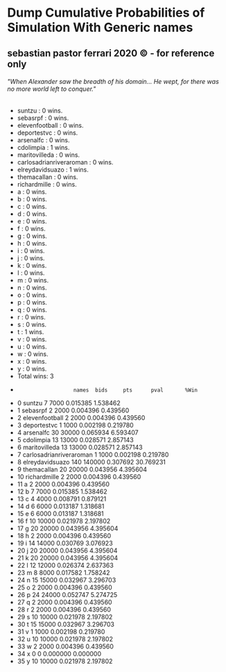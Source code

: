 # Dump Cumulative Probabilities of Simulation With Generic names
## sebastian pastor ferrari 2020 © - for reference only
###### "When Alexander saw the breadth of his domain... He wept, for there was no more world left to conquer."

* suntzu : 0 wins.
* sebasrpf : 0 wins.
* elevenfootball : 0 wins.
* deportestvc : 0 wins.
* arsenalfc : 0 wins.
* cdolimpia : 1 wins.
* maritovilleda : 0 wins.
* carlosadrianriveraroman : 0 wins.
* elreydavidsuazo : 1 wins.
* themacallan : 0 wins.
* richardmille : 0 wins.
* a : 0 wins.
* b : 0 wins.
* c : 0 wins.
* d : 0 wins.
* e : 0 wins.
* f : 0 wins.
* g : 0 wins.
* h : 0 wins.
* i : 0 wins.
* j : 0 wins.
* k : 0 wins.
* l : 0 wins.
* m : 0 wins.
* n : 0 wins.
* o : 0 wins.
* p : 0 wins.
* q : 0 wins.
* r : 0 wins.
* s : 0 wins.
* t : 1 wins.
* v : 0 wins.
* u : 0 wins.
* w : 0 wins.
* x : 0 wins.
* y : 0 wins.
* Total wins: 3
*                       names  bids     pts      pval       %Win
* 0                    suntzu     7    7000  0.015385   1.538462
* 1                  sebasrpf     2    2000  0.004396   0.439560
* 2            elevenfootball     2    2000  0.004396   0.439560
* 3               deportestvc     1    1000  0.002198   0.219780
* 4                 arsenalfc    30   30000  0.065934   6.593407
* 5                 cdolimpia    13   13000  0.028571   2.857143
* 6             maritovilleda    13   13000  0.028571   2.857143
* 7   carlosadrianriveraroman     1    1000  0.002198   0.219780
* 8           elreydavidsuazo   140  140000  0.307692  30.769231
* 9               themacallan    20   20000  0.043956   4.395604
* 10             richardmille     2    2000  0.004396   0.439560
* 11                        a     2    2000  0.004396   0.439560
* 12                        b     7    7000  0.015385   1.538462
* 13                        c     4    4000  0.008791   0.879121
* 14                        d     6    6000  0.013187   1.318681
* 15                        e     6    6000  0.013187   1.318681
* 16                        f    10   10000  0.021978   2.197802
* 17                        g    20   20000  0.043956   4.395604
* 18                        h     2    2000  0.004396   0.439560
* 19                        i    14   14000  0.030769   3.076923
* 20                        j    20   20000  0.043956   4.395604
* 21                        k    20   20000  0.043956   4.395604
* 22                        l    12   12000  0.026374   2.637363
* 23                        m     8    8000  0.017582   1.758242
* 24                        n    15   15000  0.032967   3.296703
* 25                        o     2    2000  0.004396   0.439560
* 26                        p    24   24000  0.052747   5.274725
* 27                        q     2    2000  0.004396   0.439560
* 28                        r     2    2000  0.004396   0.439560
* 29                        s    10   10000  0.021978   2.197802
* 30                        t    15   15000  0.032967   3.296703
* 31                        v     1    1000  0.002198   0.219780
* 32                        u    10   10000  0.021978   2.197802
* 33                        w     2    2000  0.004396   0.439560
* 34                        x     0       0  0.000000   0.000000
* 35                        y    10   10000  0.021978   2.197802
